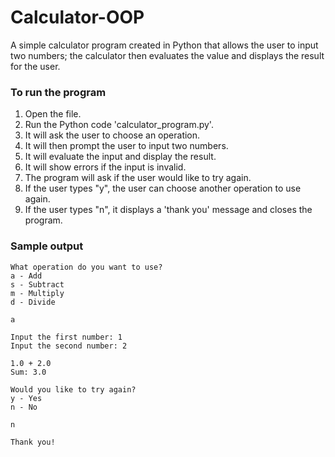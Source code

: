 # Calculator-OOP
A simple calculator program created in Python that allows the user to input two numbers; the calculator then evaluates the value and displays the result for the user.

### To run the program
1. Open the file.
2. Run the Python code 'calculator_program.py'.
3. It will ask the user to choose an operation.
4. It will then prompt the user to input two numbers.
5. It will evaluate the input and display the result.
6. It will show errors if the input is invalid.
7. The program will ask if the user would like to try again.
8. If the user types "y", the user can choose another operation to use again.
9. If the user types "n", it displays a 'thank you' message and closes the program.

### Sample output
```
What operation do you want to use?
a - Add
s - Subtract
m - Multiply
d - Divide

a
```

```
Input the first number: 1
Input the second number: 2

1.0 + 2.0
Sum: 3.0
```

```
Would you like to try again?
y - Yes
n - No

n

Thank you!
```
